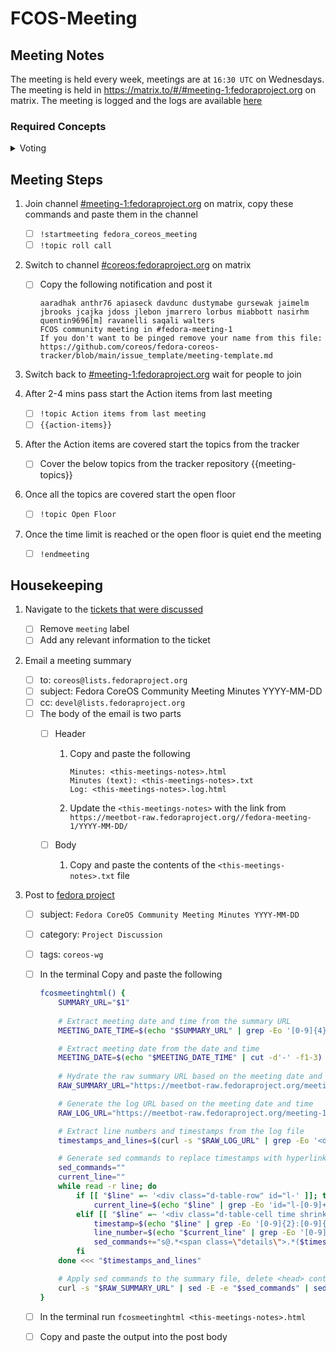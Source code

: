# FCOS-Meeting

## Meeting Notes

The meeting is held every week, meetings are at `16:30 UTC` on Wednesdays. The meeting is held in https://matrix.to/#/#meeting-1:fedoraproject.org on matrix. The meeting is logged and the logs are available [here](https://meetbot.fedoraproject.org/teams/fedora_coreos_meeting/)

### Required Concepts

<details>
<summary>Voting</summary>
On some topics we will need to vote. The following rules apply to the voting
process.

<details>
<summary>Working Group Members and Points of Contact</summary>
Please see [meeting-people.txt](https://github.com/coreos/fedora-coreos-tracker/blob/main/meeting-people.txt).
</details>

<details>
<summary>Meeting host Requirements</summary>
The meeting host needs to have a matrix account (an example is an account on the [fedora matrix server](https://chat.fedoraproject.org/#/room/#coreos:fedoraproject.org).)
The host needs to have access to the following channels on matrix
    - [#coreos:fedoraproject.org](https://matrix.to/#/#coreos:fedoraproject.org)
    - [#meeting-1:fedoraproject.org](https://matrix.to/#/#meeting-1:fedoraproject.org)
The host needs to have a fedora account and be able to post discussion topics to the [fedora project](https://discussion.fedoraproject.org/tag/coreos-wg)
</details>
## For Regularly Scheduled Meetings

A quorum for the meeting is 5 people, or 51% of the members of the WG listed
below, which ever is lower. Voting items must pass with a majority of the
members voting at the meeting.

## For General Ad-Hoc Votes

- All ad-hoc votes will be held via [tracker issues](https://github.com/coreos/fedora-coreos-tracker/).
- Ad-hoc votes must be announced on the current primary mailing list for Fedora Atomic (atomic-devel).
- Ad-hoc votes must be open for at least three working days (see below) after the announcement.

At least 5 people must vote, or 51% of the WG membership, whichever is
less. Votes are "+1" (in favor), "-1" (against), or +0 (abstain). Votes
pass by a simple majority of those voting.

## For Urgent Ad-Hoc Votes

- All ad-hoc votes will be held via tracker issues in the fedora-coreos-tracker repository.
- Ad-hoc votes must be announced on the current primary mailing list for Fedora CoreOS.
- Ad-Hoc votes must be open for at least three hours after the announcement.

At least 5 people must vote, or 51% of the WG membership, whichever is less. Votes are "+1" (in favor), "-1" (against), or +0 (abstain). Votes pass by a 2/3 majority of those voting (round up).
</details>


## Meeting Steps

1. Join channel [#meeting-1:fedoraproject.org](https://matrix.to/#/#meeting-1:fedoraproject.org) on matrix, copy these commands and paste them in the channel
    
    - [ ] `!startmeeting fedora_coreos_meeting`
    - [ ] `!topic roll call`

2. Switch to channel [#coreos:fedoraproject.org](https://matrix.to/#/#coreos:fedoraproject.org) on matrix
    
    - [ ] Copy the following notification and post it

        ```text
        aaradhak anthr76 apiaseck davdunc dustymabe gursewak jaimelm jbrooks jcajka jdoss jlebon jmarrero lorbus miabbott nasirhm quentin9696[m] ravanelli saqali walters 
        FCOS community meeting in #fedora-meeting-1
        If you don't want to be pinged remove your name from this file: https://github.com/coreos/fedora-coreos-tracker/blob/main/issue_template/meeting-template.md
        ```

3. Switch back to [#meeting-1:fedoraproject.org](https://matrix.to/#/#meeting-1:fedoraproject.org) wait for people to join

4. After 2-4 mins pass start the Action items from last meeting

    - [ ] `!topic Action items from last meeting`
    - [ ] `{{action-items}}`

5. After the Action items are covered start the topics from the tracker
    
    - [ ] Cover the below topics from the tracker repository
{{meeting-topics}}

6. Once all the topics are covered start the open floor

    - [ ] `!topic Open Floor`

7. Once the time limit is reached or the open floor is quiet end the meeting

    - [ ] `!endmeeting`

## Housekeeping

1. Navigate to the [tickets that were discussed](https://github.com/coreos/fedora-coreos-tracker/labels/meeting)

   - [ ] Remove `meeting` label
   - [ ] Add any relevant information to the ticket

2. Email a meeting summary
   
   - [ ] to: `coreos@lists.fedoraproject.org`
   - [ ] subject: Fedora CoreOS Community Meeting Minutes YYYY-MM-DD
   - [ ] cc: `devel@lists.fedoraproject.org`
   - [ ] The body of the email is two parts
        - [ ] Header

            1. Copy and paste the following

                ```text
                Minutes: <this-meetings-notes>.html
                Minutes (text): <this-meetings-notes>.txt
                Log: <this-meetings-notes>.log.html
                ```
            2. Update the `<this-meetings-notes>` with the link from `https://meetbot-raw.fedoraproject.org//fedora-meeting-1/YYYY-MM-DD/`

        - [ ] Body

            1. Copy and paste the contents of the `<this-meetings-notes>.txt` file
            
3. Post to [fedora project](https://discussion.fedoraproject.org/tag/coreos-wg)
    - [ ] subject: `Fedora CoreOS Community Meeting Minutes YYYY-MM-DD`
    - [ ] category: `Project Discussion`
    - [ ] tags: `coreos-wg`
    - [ ] In the terminal Copy and paste the following
        ```bash
        fcosmeetinghtml() {
            SUMMARY_URL="$1"
            
            # Extract meeting date and time from the summary URL
            MEETING_DATE_TIME=$(echo "$SUMMARY_URL" | grep -Eo '[0-9]{4}-[0-9]{2}-[0-9]{2}-[0-9]{2}\.[0-9]{2}')

            # Extract meeting date from the date and time
            MEETING_DATE=$(echo "$MEETING_DATE_TIME" | cut -d'-' -f1-3)
            
            # Hydrate the raw summary URL based on the meeting date and time
            RAW_SUMMARY_URL="https://meetbot-raw.fedoraproject.org/meeting-1_matrix_fedoraproject-org/$MEETING_DATE/fedora-coreos-meeting.$MEETING_DATE_TIME.html"

            # Generate the log URL based on the meeting date and time
            RAW_LOG_URL="https://meetbot-raw.fedoraproject.org/meeting-1_matrix_fedoraproject-org/$MEETING_DATE/fedora-coreos-meeting.$MEETING_DATE_TIME.log.html"

            # Extract line numbers and timestamps from the log file
            timestamps_and_lines=$(curl -s "$RAW_LOG_URL" | grep -Eo '<div class="d-table-row" id="l-[0-9]+">|<div class="d-table-cell time shrink pe-1">[0-9]{2}:[0-9]{2}:[0-9]{2}</div>')

            # Generate sed commands to replace timestamps with hyperlinks including line numbers
            sed_commands=""
            current_line=""
            while read -r line; do
                if [[ "$line" =~ '<div class="d-table-row" id="l-' ]]; then
                    current_line=$(echo "$line" | grep -Eo 'id="l-[0-9]+"')
                elif [[ "$line" =~ '<div class="d-table-cell time shrink pe-1">' ]]; then
                    timestamp=$(echo "$line" | grep -Eo '[0-9]{2}:[0-9]{2}:[0-9]{2}')
                    line_number=$(echo "$current_line" | grep -Eo '[0-9]+')
                    sed_commands+="s@.*<span class=\"details\">.*($timestamp).*<\/span>@<a href=\"$RAW_LOG_URL#l-$line_number\">&<\/a>@;"
                fi
            done <<< "$timestamps_and_lines"

            # Apply sed commands to the summary file, delete <head> contents, and echo the result
            curl -s "$RAW_SUMMARY_URL" | sed -E -e "$sed_commands" | sed '/<head>/,/<\/head>/d' | sed 's/TOPIC://g'
        }

        ```
    - [ ] In the terminal run `fcosmeetinghtml <this-meetings-notes>.html`
    - [ ] Copy and paste the output into the post body
    
